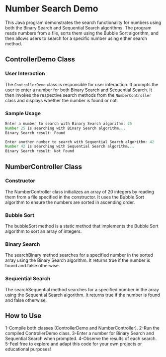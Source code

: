 # Number Search Demo

This Java program demonstrates the search functionality for numbers using both the Binary Search and Sequential Search algorithms. The program reads numbers from a file, sorts them using the Bubble Sort algorithm, and then allows users to search for a specific number using either search method.

## ControllerDemo Class

### User Interaction

The `ControllerDemo` class is responsible for user interaction. It prompts the user to enter a number for both Binary Search and Sequential Search. It then invokes the respective search methods from the `NumberController` class and displays whether the number is found or not.

### Sample Usage

```java
Enter a number to search with Binary Search algorithm: 25
Number 25 is searching with Binary Search algorithm...
Binary Search result: Found

Enter another number to search with Sequential Search algorithm: 42
Number 42 is searching with Sequential Search algorithm...
Binary Search result: Not Found
```

## NumberController Class ##

### Constructor
The NumberController class initializes an array of 20 integers by reading them from a file specified in the constructor. It uses the Bubble Sort algorithm to ensure the numbers are sorted in ascending order.

### Bubble Sort
The bubbleSort method is a static method that implements the Bubble Sort algorithm to sort an array of integers.

### Binary Search
The searchBinary method searches for a specified number in the sorted array using the Binary Search algorithm. It returns true if the number is found and false otherwise.

### Sequential Search
The searchSequential method searches for a specified number in the array using the Sequential Search algorithm. It returns true if the number is found and false otherwise.


## How to Use

1-Compile both classes (ControllerDemo and NumberController).
2-Run the compiled ControllerDemo class.
3-Enter a number for Binary Search and Sequential Search when prompted.
4-Observe the results of each search.
5-Feel free to explore and adapt this code for your own projects or educational purposes!
